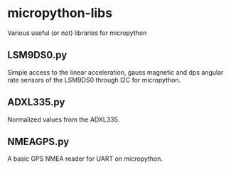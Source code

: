 # micropython-libs
Various useful (or not) libraries for micropython

## LSM9DS0.py
Simple access to the linear acceleration, gauss magnetic and dps angular rate sensors of the LSM9DS0 through I2C for micropython.

## ADXL335.py
Normalized values from the ADXL335.

## NMEAGPS.py
A basic GPS NMEA reader for UART on micropython.

